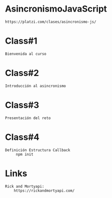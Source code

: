 # AsincronismoJavaScript
    https://platzi.com/clases/asincronismo-js/
# Class#1
    Bienvenida al curso
# Class#2
    Introducción al asincronismo
# Class#3
    Presentación del reto
# Class#4    
    Definición Estructura Callback
         npm init
# Links
    Rick and Mortyapi:
        https://rickandmortyapi.com/